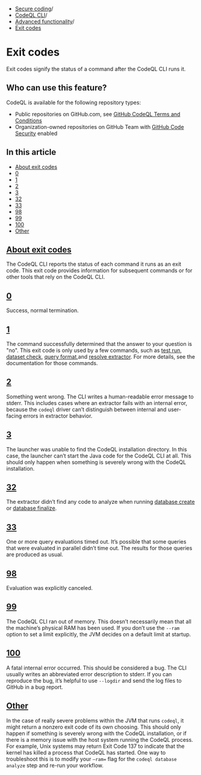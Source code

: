   * [Secure coding](https://docs.github.com/en/code-security "Secure coding")/
  * [CodeQL CLI](https://docs.github.com/en/code-security/codeql-cli "CodeQL CLI")/
  * [Advanced functionality](https://docs.github.com/en/code-security/codeql-cli/using-the-advanced-functionality-of-the-codeql-cli "Advanced functionality")/
  * [Exit codes](https://docs.github.com/en/code-security/codeql-cli/using-the-advanced-functionality-of-the-codeql-cli/exit-codes "Exit codes")


# Exit codes
Exit codes signify the status of a command after the CodeQL CLI runs it.
## Who can use this feature?
CodeQL is available for the following repository types:
  * Public repositories on GitHub.com, see [GitHub CodeQL Terms and Conditions](https://github.com/github/codeql-cli-binaries/blob/main/LICENSE.md)
  * Organization-owned repositories on GitHub Team with [GitHub Code Security](https://docs.github.com/en/get-started/learning-about-github/about-github-advanced-security) enabled


## In this article
  * [About exit codes](https://docs.github.com/en/code-security/codeql-cli/using-the-advanced-functionality-of-the-codeql-cli/exit-codes#about-exit-codes)
  * [0](https://docs.github.com/en/code-security/codeql-cli/using-the-advanced-functionality-of-the-codeql-cli/exit-codes#0)
  * [1](https://docs.github.com/en/code-security/codeql-cli/using-the-advanced-functionality-of-the-codeql-cli/exit-codes#1)
  * [2](https://docs.github.com/en/code-security/codeql-cli/using-the-advanced-functionality-of-the-codeql-cli/exit-codes#2)
  * [3](https://docs.github.com/en/code-security/codeql-cli/using-the-advanced-functionality-of-the-codeql-cli/exit-codes#3)
  * [32](https://docs.github.com/en/code-security/codeql-cli/using-the-advanced-functionality-of-the-codeql-cli/exit-codes#32)
  * [33](https://docs.github.com/en/code-security/codeql-cli/using-the-advanced-functionality-of-the-codeql-cli/exit-codes#33)
  * [98](https://docs.github.com/en/code-security/codeql-cli/using-the-advanced-functionality-of-the-codeql-cli/exit-codes#98)
  * [99](https://docs.github.com/en/code-security/codeql-cli/using-the-advanced-functionality-of-the-codeql-cli/exit-codes#99)
  * [100](https://docs.github.com/en/code-security/codeql-cli/using-the-advanced-functionality-of-the-codeql-cli/exit-codes#100)
  * [Other](https://docs.github.com/en/code-security/codeql-cli/using-the-advanced-functionality-of-the-codeql-cli/exit-codes#other)


## [About exit codes](https://docs.github.com/en/code-security/codeql-cli/using-the-advanced-functionality-of-the-codeql-cli/exit-codes#about-exit-codes)
The CodeQL CLI reports the status of each command it runs as an exit code. This exit code provides information for subsequent commands or for other tools that rely on the CodeQL CLI.
## [0](https://docs.github.com/en/code-security/codeql-cli/using-the-advanced-functionality-of-the-codeql-cli/exit-codes#0)
Success, normal termination.
## [1](https://docs.github.com/en/code-security/codeql-cli/using-the-advanced-functionality-of-the-codeql-cli/exit-codes#1)
The command successfully determined that the answer to your question is "no".
This exit code is only used by a few commands, such as [test run](https://docs.github.com/en/code-security/codeql-cli/codeql-cli-manual/test-run), [dataset check](https://docs.github.com/en/code-security/codeql-cli/codeql-cli-manual/dataset-check), [query format](https://docs.github.com/en/code-security/codeql-cli/codeql-cli-manual/query-format),and [resolve extractor](https://docs.github.com/en/code-security/codeql-cli/codeql-cli-manual/resolve-extractor). For more details, see the documentation for those commands.
## [2](https://docs.github.com/en/code-security/codeql-cli/using-the-advanced-functionality-of-the-codeql-cli/exit-codes#2)
Something went wrong.
The CLI writes a human-readable error message to stderr. This includes cases where an extractor fails with an internal error, because the `codeql` driver can’t distinguish between internal and user-facing errors in extractor behavior.
## [3](https://docs.github.com/en/code-security/codeql-cli/using-the-advanced-functionality-of-the-codeql-cli/exit-codes#3)
The launcher was unable to find the CodeQL installation directory.
In this case, the launcher can’t start the Java code for the CodeQL CLI at all. This should only happen when something is severely wrong with the CodeQL installation.
## [32](https://docs.github.com/en/code-security/codeql-cli/using-the-advanced-functionality-of-the-codeql-cli/exit-codes#32)
The extractor didn’t find any code to analyze when running [database create](https://docs.github.com/en/code-security/codeql-cli/codeql-cli-manual/database-create) or [database finalize](https://docs.github.com/en/code-security/codeql-cli/codeql-cli-manual/database-finalize).
## [33](https://docs.github.com/en/code-security/codeql-cli/using-the-advanced-functionality-of-the-codeql-cli/exit-codes#33)
One or more query evaluations timed out.
It’s possible that some queries that were evaluated in parallel didn’t time out. The results for those queries are produced as usual.
## [98](https://docs.github.com/en/code-security/codeql-cli/using-the-advanced-functionality-of-the-codeql-cli/exit-codes#98)
Evaluation was explicitly canceled.
## [99](https://docs.github.com/en/code-security/codeql-cli/using-the-advanced-functionality-of-the-codeql-cli/exit-codes#99)
The CodeQL CLI ran out of memory.
This doesn’t necessarily mean that all the machine’s physical RAM has been used. If you don’t use the `--ram` option to set a limit explicitly, the JVM decides on a default limit at startup.
## [100](https://docs.github.com/en/code-security/codeql-cli/using-the-advanced-functionality-of-the-codeql-cli/exit-codes#100)
A fatal internal error occurred.
This should be considered a bug. The CLI usually writes an abbreviated error description to stderr. If you can reproduce the bug, it’s helpful to use `--logdir` and send the log files to GitHub in a bug report.
## [Other](https://docs.github.com/en/code-security/codeql-cli/using-the-advanced-functionality-of-the-codeql-cli/exit-codes#other)
In the case of really severe problems within the JVM that runs `codeql`, it might return a nonzero exit code of its own choosing. This should only happen if something is severely wrong with the CodeQL installation, or if there is a memory issue with the host system running the CodeQL process. For example, Unix systems may return Exit Code 137 to indicate that the kernel has killed a process that CodeQL has started. One way to troubleshoot this is to modify your `–ram=` flag for the `codeql database analyze` step and re-run your workflow.
